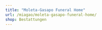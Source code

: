 ```yaml
---
title: "Moleta-Gasapo Funeral Home"
url: /miagao/moleta-gasapo-funeral-home/
shop: Bestattungen
---
```

